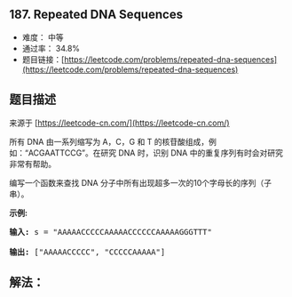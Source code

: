 ## 187. Repeated DNA Sequences

- 难度： 中等
- 通过率： 34.8%
- 题目链接：[https://leetcode.com/problems/repeated-dna-sequences](https://leetcode.com/problems/repeated-dna-sequences)


## 题目描述

来源于 [https://leetcode-cn.com/](https://leetcode-cn.com/)

<p>所有 DNA 由一系列缩写为 A，C，G 和 T 的核苷酸组成，例如：&ldquo;ACGAATTCCG&rdquo;。在研究 DNA 时，识别 DNA 中的重复序列有时会对研究非常有帮助。</p>

<p>编写一个函数来查找 DNA 分子中所有出现超多一次的10个字母长的序列（子串）。</p>

<p><strong>示例:</strong></p>

<pre><strong>输入:</strong> s = &quot;AAAAACCCCCAAAAACCCCCCAAAAAGGGTTT&quot;

<strong>输出:</strong> [&quot;AAAAACCCCC&quot;, &quot;CCCCCAAAAA&quot;]</pre>


## 解法：